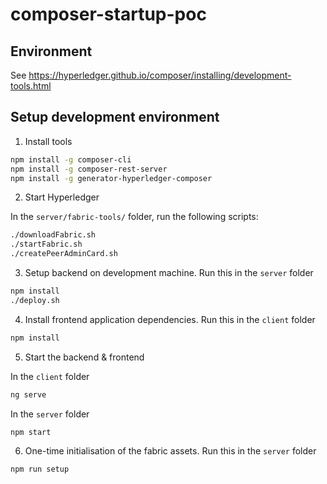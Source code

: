 # composer-startup-poc

## Environment

See <https://hyperledger.github.io/composer/installing/development-tools.html>

## Setup development environment

1. Install tools

```bash
npm install -g composer-cli
npm install -g composer-rest-server
npm install -g generator-hyperledger-composer
```

2. Start Hyperledger

In the `server/fabric-tools/` folder, run the following scripts:

```bash
./downloadFabric.sh
./startFabric.sh
./createPeerAdminCard.sh
```

3. Setup backend on development machine. Run this in the `server` folder

```bash
npm install
./deploy.sh
```

4. Install frontend application dependencies. Run this in the `client` folder

```bash
npm install
```

5. Start the backend & frontend

In the `client` folder

```bash
ng serve
```

In the `server` folder

```bash
npm start
```

6. One-time initialisation of the fabric assets. Run this in the `server` folder

```bash
npm run setup
```
